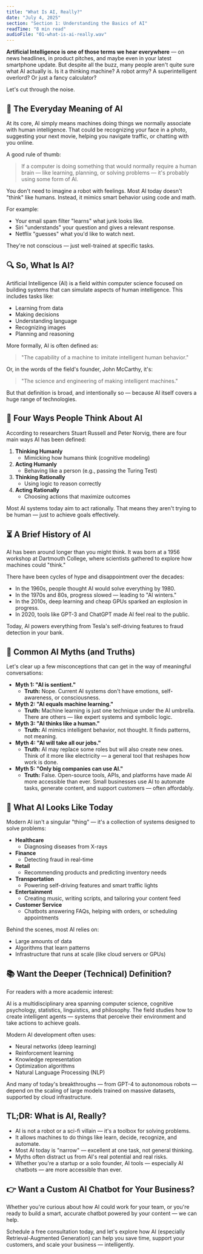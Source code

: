 ```yaml
---
title: "What Is AI, Really?"
date: "July 4, 2025"
section: "Section 1: Understanding the Basics of AI"
readTime: "8 min read"
audioFile: "01-what-is-ai-really.wav"
---
```


**Artificial Intelligence is one of those terms we hear everywhere** — on news headlines, in product pitches, and maybe even in your latest smartphone update. But despite all the buzz, many people aren't quite sure what AI actually is. Is it a thinking machine? A robot army? A superintelligent overlord? Or just a fancy calculator?

Let's cut through the noise.

## 🤖 The Everyday Meaning of AI

At its core, AI simply means machines doing things we normally associate with human intelligence. That could be recognizing your face in a photo, suggesting your next movie, helping you navigate traffic, or chatting with you online.

A good rule of thumb:

> If a computer is doing something that would normally require a human brain — like learning, planning, or solving problems — it's probably using some form of AI.

You don't need to imagine a robot with feelings. Most AI today doesn't "think" like humans. Instead, it mimics smart behavior using code and math.

For example:

- Your email spam filter "learns" what junk looks like.
- Siri "understands" your question and gives a relevant response.
- Netflix "guesses" what you'd like to watch next.

They're not conscious — just well-trained at specific tasks.

## 🔍 So, What Is AI?

Artificial Intelligence (AI) is a field within computer science focused on building systems that can simulate aspects of human intelligence. This includes tasks like:

- Learning from data
- Making decisions
- Understanding language
- Recognizing images
- Planning and reasoning

More formally, AI is often defined as:

> "The capability of a machine to imitate intelligent human behavior."

Or, in the words of the field's founder, John McCarthy, it's:

> "The science and engineering of making intelligent machines."

But that definition is broad, and intentionally so — because AI itself covers a huge range of technologies.

## 🧠 Four Ways People Think About AI

According to researchers Stuart Russell and Peter Norvig, there are four main ways AI has been defined:

1. **Thinking Humanly**
   - Mimicking how humans think (cognitive modeling)
2. **Acting Humanly**
   - Behaving like a person (e.g., passing the Turing Test)
3. **Thinking Rationally**
   - Using logic to reason correctly
4. **Acting Rationally**
   - Choosing actions that maximize outcomes

Most AI systems today aim to act rationally. That means they aren't trying to be human — just to achieve goals effectively.

## ⏳ A Brief History of AI

AI has been around longer than you might think. It was born at a 1956 workshop at Dartmouth College, where scientists gathered to explore how machines could "think."

There have been cycles of hype and disappointment over the decades:

- In the 1960s, people thought AI would solve everything by 1980.
- In the 1970s and 80s, progress slowed — leading to "AI winters."
- In the 2010s, deep learning and cheap GPUs sparked an explosion in progress.
- In 2020, tools like GPT-3 and ChatGPT made AI feel real to the public.

Today, AI powers everything from Tesla's self-driving features to fraud detection in your bank.

## 🚫 Common AI Myths (and Truths)

Let's clear up a few misconceptions that can get in the way of meaningful conversations:

- **Myth 1: "AI is sentient."**
  - **Truth:** Nope. Current AI systems don't have emotions, self-awareness, or consciousness.
- **Myth 2: "AI equals machine learning."**
  - **Truth:** Machine learning is just one technique under the AI umbrella. There are others — like expert systems and symbolic logic.
- **Myth 3: "AI thinks like a human."**
  - **Truth:** AI mimics intelligent behavior, not thought. It finds patterns, not meaning.
- **Myth 4: "AI will take all our jobs."**
  - **Truth:** AI may replace some roles but will also create new ones. Think of it more like electricity — a general tool that reshapes how work is done.
- **Myth 5: "Only big companies can use AI."**
  - **Truth:** False. Open-source tools, APIs, and platforms have made AI more accessible than ever. Small businesses use AI to automate tasks, generate content, and support customers — often affordably.

## 🧬 What AI Looks Like Today

Modern AI isn't a singular "thing" — it's a collection of systems designed to solve problems:

- **Healthcare**
  - Diagnosing diseases from X-rays
- **Finance**
  - Detecting fraud in real-time
- **Retail**
  - Recommending products and predicting inventory needs
- **Transportation**
  - Powering self-driving features and smart traffic lights
- **Entertainment**
  - Creating music, writing scripts, and tailoring your content feed
- **Customer Service**
  - Chatbots answering FAQs, helping with orders, or scheduling appointments

Behind the scenes, most AI relies on:

- Large amounts of data
- Algorithms that learn patterns
- Infrastructure that runs at scale (like cloud servers or GPUs)

## 📚 Want the Deeper (Technical) Definition?

For readers with a more academic interest:

AI is a multidisciplinary area spanning computer science, cognitive psychology, statistics, linguistics, and philosophy. The field studies how to create intelligent agents — systems that perceive their environment and take actions to achieve goals.

Modern AI development often uses:

- Neural networks (deep learning)
- Reinforcement learning
- Knowledge representation
- Optimization algorithms
- Natural Language Processing (NLP)

And many of today's breakthroughs — from GPT-4 to autonomous robots — depend on the scaling of large models trained on massive datasets, supported by cloud infrastructure.

## TL;DR: What is AI, Really?

- AI is not a robot or a sci-fi villain — it's a toolbox for solving problems.
- It allows machines to do things like learn, decide, recognize, and automate.
- Most AI today is "narrow" — excellent at one task, not general thinking.
- Myths often distract us from AI's real potential and real risks.
- Whether you're a startup or a solo founder, AI tools — especially AI chatbots — are more accessible than ever.

## 👉 Want a Custom AI Chatbot for Your Business?

Whether you're curious about how AI could work for your team, or you're ready to build a smart, accurate chatbot powered by your content — we can help.

Schedule a free consultation today, and let's explore how AI (especially Retrieval-Augmented Generation) can help you save time, support your customers, and scale your business — intelligently.

